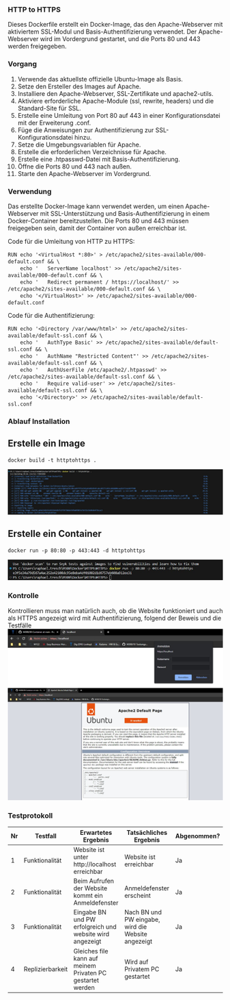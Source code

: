 ### HTTP to HTTPS

Dieses Dockerfile erstellt ein Docker-Image, das den Apache-Webserver mit aktiviertem SSL-Modul und Basis-Authentifizierung verwendet. Der Apache-Webserver wird im Vordergrund gestartet, und die Ports 80 und 443 werden freigegeben.

### Vorgang
1. Verwende das aktuellste offizielle Ubuntu-Image als Basis.
2. Setze den Ersteller des Images auf Apache.
3. Installiere den Apache-Webserver, SSL-Zertifikate und apache2-utils.
4. Aktiviere erforderliche Apache-Module (ssl, rewrite, headers) und die Standard-Site für SSL.
5. Erstelle eine Umleitung von Port 80 auf 443 in einer Konfigurationsdatei mit der Erweiterung .conf.
6. Füge die Anweisungen zur Authentifizierung zur SSL-Konfigurationsdatei hinzu.
7. Setze die Umgebungsvariablen für Apache.
8. Erstelle die erforderlichen Verzeichnisse für Apache.
9. Erstelle eine .htpasswd-Datei mit Basis-Authentifizierung.
10. Öffne die Ports 80 und 443 nach außen.
11. Starte den Apache-Webserver im Vordergrund.

### Verwendung 
Das erstellte Docker-Image kann verwendet werden, um einen Apache-Webserver mit SSL-Unterstützung und Basis-Authentifizierung in einem Docker-Container bereitzustellen. Die Ports 80 und 443 müssen freigegeben sein, damit der Container von außen erreichbar ist.

Code für die Umleitung von HTTP zu HTTPS:

```Script
RUN echo '<VirtualHost *:80>' > /etc/apache2/sites-available/000-default.conf && \
    echo '   ServerName localhost' >> /etc/apache2/sites-available/000-default.conf && \
    echo '   Redirect permanent / https://localhost/' >> /etc/apache2/sites-available/000-default.conf && \
    echo '</VirtualHost>' >> /etc/apache2/sites-available/000-default.conf
```

Code für die Authentifizierung:
```Script
RUN echo '<Directory /var/www/html>' >> /etc/apache2/sites-available/default-ssl.conf && \
    echo '   AuthType Basic' >> /etc/apache2/sites-available/default-ssl.conf && \
    echo '   AuthName "Restricted Content"' >> /etc/apache2/sites-available/default-ssl.conf && \
    echo '   AuthUserFile /etc/apache2/.htpasswd' >> /etc/apache2/sites-available/default-ssl.conf && \
    echo '   Require valid-user' >> /etc/apache2/sites-available/default-ssl.conf && \
    echo '</Directory>' >> /etc/apache2/sites-available/default-ssl.conf
```

### Ablauf Installation
## Erstelle ein Image

```Script
docker build -t httptohttps .
```
![](Screenshots/httptohttps1.jpg)

## Erstelle ein Container

```Script
docker run -p 80:80 -p 443:443 -d httptohttps
```
![](Screenshots/httptohttps2.jpg)

### Kontrolle

Kontrollieren muss man natürlich auch, ob die Website funktioniert und auch als HTTPS angezeigt wird mit Authentifizierung, folgend der Beweis und die Testfälle
![](Screenshots/httptohttps3.jpg)
![](Screenshots/httptohttps4.jpg)

### Testprotokoll
| Nr | Testfall | Erwartetes Ergebnis | Tatsächliches Ergebnis | Abgenommen? |
| -------- | -------- | -------- | -------- | -------- |
| 1 | Funktionalität | Website ist unter http://localhost erreichbar | Website ist erreichbar | Ja |
| 2 | Funktionalität | Beim Aufrufen der Website kommt ein Anmeldefenster| Anmeldefenster erscheint | Ja |
| 3 | Funktionalität | Eingabe BN und PW erfolgreich und website wird angezeigt | Nach BN und PW eingabe, wird die Website angezeigt| Ja |
| 4 | Replizierbarkeit | Gleiches file kann auf meinem Privaten PC gestartet werden | Wird auf Privatem PC gestartet | Ja |